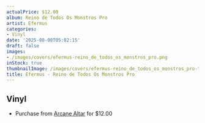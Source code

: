 ```yaml
---
actualPrice: $12.00
album: Reino de Todos Os Monstros Pro
artist: Efermus
categories:
- Vinyl
date: '2025-08-08T05:02:15'
draft: false
images:
- /images/covers/efermus-reino_de_todos_os_monstros_pro.png
inStock: true
thumbnailImage: /images/covers/efermus-reino_de_todos_os_monstros_pro-thumb.png
title: Efermus - Reino de Todos Os Monstros Pro
---
```


## Vinyl
* Purchase from [Arcane Altar](https://arcanealtar.bigcartel.com/product/efermusreino-de-todos-os-monstros-pro-cdr) for $12.00
